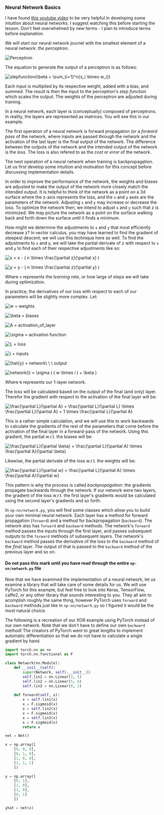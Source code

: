 ### Neural Network Basics

I have found [this youtube video](https://www.youtube.com/watch?v=aircAruvnKk) to be very helpful in developing some intuition about neural networks.
I suggest watching this before starting the lesson. Don't feel overwhelmed by new terms - I plan to introduce terms before explanation.

We will start our neural network journel with the smallest element of a neural network:
*the perceptron*.

![Perceptron](https://akashsethi24.files.wordpress.com/2017/09/perceptron.png?resize=385%2C254)

The equation to generate the output of a perceptron is as follows:

![stepfunction(\beta + \sum_{i=1}^n{x_i \times w_i})](https://render.githubusercontent.com/render/math?math=stepfunction(%5Cbeta%20%2B%20%5Csum_%7Bi%3D1%7D%5En%7Bx_i%20%5Ctimes%20w_i%7D))

Each input is multiplied by its respective weight, added with a bias, and summed.
The result is then the input to the perceptron's *step function* which scales the output.
The weights of the perceptron are adjusted during training.

In a neural network, each layer is (conceptually) composed of perceptrons.
In reality, the layers are represented as matrices. You will see this in our example.

The first operation of a neural network is forward propagation (or a *forward pass* of the network, where inputs are passed through the network and the activation of the last layer is the final output of the network.
The difference between the outputs of the network and the intended output of the network is the *loss*.
The loss is also refered to as the *cost* or *error* of the network.

The next operation of a neural network when training is backpropagation. Let us first develop some intuition and
motivation for this concept before discussing implementation details.

In order to improve the performance of the network, the weights and biases are adjusted to make the output of the network more closely match the intended output.
It is helpful to think of the network as a point on a 3d surface where the z-axis represents the loss, and the `x` and `y` axes are the parameters of the network.
Adjusting `x` and `y` may increase or decrease the loss.
To optimize the network then, we intend to adjust `x` and `y` such that z is minimized.
We may picture the network as a point on the surface walking back and forth down the surface until it finds a minimum. 

How might we determine the adjustments to `x` and `y` that most efficiently decrease z?
In vector calculus, you may have learned to find the gradient of steepest descent; we will
use this technique here as well. To find the adjustments to `x` and y, we will take the partial
derivate of z with respect to `x` and `y` to find each of their respective adjustments like so:

![x = x - ( n \times \frac{\partial z}{\partial x} )](https://render.githubusercontent.com/render/math?math=x%20%3D%20x%20-%20(%20n%20%5Ctimes%20%5Cfrac%7B%5Cpartial%20z%7D%7B%5Cpartial%20x%7D%20))

![y = y - ( n \times \frac{\partial z}{\partial y} )](https://render.githubusercontent.com/render/math?math=y%20%3D%20y%20-%20(%20n%20%5Ctimes%20%5Cfrac%7B%5Cpartial%20z%7D%7B%5Cpartial%20y%7D%20))

Where `n` represents the *learning rate*, or how large of steps we will take during optimization.

In practice, the derivatives of our loss with respect to each of our parameters will be slightly more complex. 
Let:

![w = weights](https://render.githubusercontent.com/render/math?math=w%20%3D%20weights)

![\beta = biases](https://render.githubusercontent.com/render/math?math=%5Cbeta%20%3D%20biases)

![A = activation_of_layer](https://render.githubusercontent.com/render/math?math=A%20%3D%20activation_of_layer)

![\sigma = activation function](https://render.githubusercontent.com/render/math?math=%5Csigma%20%3D%20activation%20function)

![L = loss](https://render.githubusercontent.com/render/math?math=L%20%3D%20loss)

![i = inputs](https://render.githubusercontent.com/render/math?math=i%20%3D%20inputs)

![\hat{y} = network\ \ \ output](https://render.githubusercontent.com/render/math?math=%5Chat%7By%7D%20%3D%20network%5C%20%5C%20%5C%20output)

![network(i) = \sigma ( ( w \times i ) + \beta )](https://render.githubusercontent.com/render/math?math=network(i)%20%3D%20%5Csigma%20(%20(%20w%20%5Ctimes%20i%20)%20%2B%20%5Cbeta%20))

Where `N` represents our 1-layer network.

The loss will be calculated based on the output of the final (and only) layer.
Therefor the gradient with respect to the activation of the final layer will be:

![\frac{\partial L}{\partial A} = \frac{\partial L}{\partial L} \times \frac{\partial L}{\partial A} = 1 \times \frac{\partial L}{\partial A}](https://render.githubusercontent.com/render/math?math=%5Cfrac%7B%5Cpartial%20L%7D%7B%5Cpartial%20A%7D%20%3D%20%5Cfrac%7B%5Cpartial%20L%7D%7B%5Cpartial%20L%7D%20%5Ctimes%20%5Cfrac%7B%5Cpartial%20L%7D%7B%5Cpartial%20A%7D%20%3D%201%20%5Ctimes%20%5Cfrac%7B%5Cpartial%20L%7D%7B%5Cpartial%20A%7D)

This is a rather simple calculation, and we will use this to work backwards to calculate the gradients of the rest of the parameters that come before the activation of the final layer in a forward-pass of the network.
Using this gradient, the partial w.r.t. the biases will be:

![\frac{\partial L}{\partial \beta} = \frac{\partial L}{\partial A} \times \frac{\partial A}{\partial \beta}](https://render.githubusercontent.com/render/math?math=%5Cfrac%7B%5Cpartial%20L%7D%7B%5Cpartial%20%5Cbeta%7D%20%3D%20%5Cfrac%7B%5Cpartial%20L%7D%7B%5Cpartial%20A%7D%20%5Ctimes%20%5Cfrac%7B%5Cpartial%20A%7D%7B%5Cpartial%20%5Cbeta%7D)

Likewise, the partial derivate of the loss w.r.t. the weights will be:

![\frac{\partial L}{\partial w} = \frac{\partial L}{\partial A} \times \frac{\partial A}{\partial w}](https://render.githubusercontent.com/render/math?math=%5Cfrac%7B%5Cpartial%20L%7D%7B%5Cpartial%20w%7D%20%3D%20%5Cfrac%7B%5Cpartial%20L%7D%7B%5Cpartial%20A%7D%20%5Ctimes%20%5Cfrac%7B%5Cpartial%20A%7D%7B%5Cpartial%20w%7D)

This pattern is why the process is called *backpropagation*: the gradients propagate backwards through the network.
If our network were two layers, the gradient of the loss w.r.t. the first layer's gradients would be calculated using the second layer's gradients and so forth.

In `np-nn/network.py`, you will find some classes which allow you to build your own minimal neural network.
Each layer has a method for forward propagation (`forward`) and a method for backpropagation (`backward`).
The network also has `forward` and `backward` methods.
The network's `forward` method passes the inputs through the first layer, and passes subsequent outputs to the `forward` methods of subsequent layers.
The network's `backward` method passes the derivative of the loss to the `backward` method of the *final* layer.
The output of that is passed to the `backward` method of the previous layer and so on.

#### Do not pass this mark until you have read through the entire `np-nn/network.py` file

Now that we have examined the implementation of a neural network, let us examine a library
that will take care of some details for us. We will use PyTorch for this example, but feel
free to look into Keras, TensorFlow, caffe2, or any other library that sounds interesting to you.
They all aim to acomplish roughly the same thing, however PyTorch uses `forward` and `backward` methods just like in `np-nn/network.py` so I figured it would be the most natural choice.

The following is a recreation of our XOR example using PyTorch instead of our own network.
Note that we don't have to define our own `backward` method!
The creators of PyTorch went to great lengths to implement automatic differentiation so that we do not have to calculate a single gradient by hand.

```python
import torch.nn as nn
import torch.nn.functional as F

class Network(nn.Module):
    def __init__(self):
        super(Network, self).__init__()
        self.lin1 = nn.Linear(3, 5)
        self.lin2 = nn.Linear(5, 8)
        self.lin3 = nn.Linear(8, 2)
    
    def forward(self, x):
        x = self.lin1(x)
        x = F.sigmoid(x)
        x = self.lin2(x)
        x = F.sigmoid(x)
        x = self.lin3(x)
        x = F.sigmoid(x)
        return x

net = Net()

x = np.array([
    [0, 0, 0],
    [0, 1, 0],
    [1, 0, 0],
    [1, 1, 1]
    ])

y = np.array([
    [0, 1],
    [1, 0],
    [1, 0],
    [0, 1]
    ])

yhat = net(x)
```

